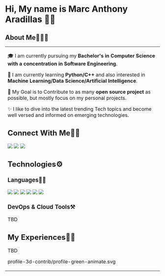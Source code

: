 <!--
**Marc-Aradillas/Marc-Aradillas** is a ✨ _special_ ✨ repository because its `README.md` (this file) appears on your GitHub profile.

Here are some ideas to get you started:

- 🔭 I’m currently working on ...
- 🌱 I’m currently learning ...
- 👯 I’m looking to collaborate on ...
- 🤔 I’m looking for help with ...
- 💬 Ask me about ...
- 📫 How to reach me: ...
- 😄 Pronouns: ...
- ⚡ Fun fact: ...
-->

# Hi, My name is Marc Anthony Aradillas 👋🏼

## About Me🧑🏼‍💻

<table>
  <tr>
    <td valign="center">
      
🎓 I am currently pursuing my **Bachelor's in Computer Science with a concentration in Software Engineering**.

🌱 I am currently learning **Python/C++** and also interested in **Machine Learning/Data Science/Artificial Intelligence**.

🎯 My Goal is to Contribute to as many **open source project** as possible, but mostly focus on my personal projects.

✨ I like to dive into the latest trending Tech topics and become well versed and informed on emerging technologies.
 
## Connect With Me👋🏼

<p align="left">  
<a href="https://twitter.com/Wondergrooves2s" target="blank"><img src="https://img.icons8.com/color/35/000000/twitter--v2.png"/></a>
<a href="https://www.linkedin.com/in/marc-aradillas/" target="blank"><img src="https://img.icons8.com/color/35/000000/linkedin.png"/></a>
<a href="https://www.instagram.com/manthonytx/?hl=en" target="blank"><img src="https://img.icons8.com/fluency/35/000000/instagram-new.png"/></a>

</p>
    
## Technologies⚙️

### Languages✍🏼

<img src="https://img.icons8.com/color/35/000000/html-5--v1.png"/> <img src="https://img.icons8.com/color/35/000000/css3.png"/> 
<img src="https://img.icons8.com/color/35/000000/javascript--v1.png"/> <img src="https://img.icons8.com/color/35/000000/c-plus-plus-logo.png"/>
<img src="https://img.icons8.com/color/35/000000/java-coffee-cup-logo--v2.png"/> <img src=![image](https://user-images.githubusercontent.com/106922826/226161049-e9b2c5e1-51f8-4919-b0cb-30d3376a27e2.png)/> 



### DevOps & Cloud Tools⚒️

TBD

## My Experiences🙌🏼

TBD
      
profile-3d-contrib/profile-green-animate.svg
